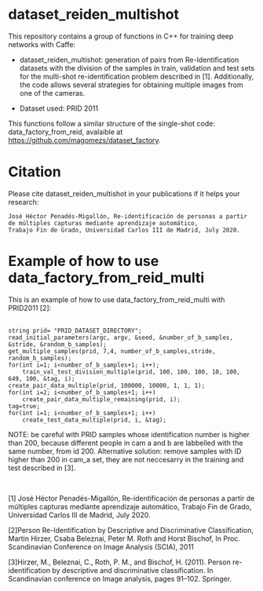 # dataset_reiden_multishot

This repository contains a group of functions in C++ for training deep networks with Caffe:

- dataset_reiden_multishot: generation of pairs from Re-Identification datasets with the division of the samples in train, validation and test sets for the multi-shot re-identification problem described in [1]. Additionally, the code allows several strategies for obtaining multiple images from one of the cameras.

- Dataset used: PRID 2011

This functions follow a similar structure of the single-shot code: data_factory_from_reid, avalaible at https://github.com/magomezs/dataset_factory.


# Citation
Please cite dataset_reiden_multishot in your publications if it helps your research:

	José Héctor Penadés-Migallón, Re-identificación de personas a partir de múltiples capturas mediante aprendizaje automático, 
	Trabajo Fin de Grado, Universidad Carlos III de Madrid, July 2020.



# Example of how to use data_factory_from_reid_multi
This is an example of how to use data_factory_from_reid_multi with PRID2011 [2]:
 <br />
  <br />

	string prid= "PRID_DATASET_DIRECTORY"; 
	read_initial_parameters(argc, argv, &seed, &number_of_b_samples, &stride, &random_b_samples); 
	get_multiple_samples(prid, 7,4, number_of_b_samples,stride, random_b_samples); 
	for(int i=1; i<number_of_b_samples+1; i++);
		train_val_test_division_multiple(prid, 100, 100, 100, 10, 100, 649, 100, &tag, i);
	create_pair_data_multiple(prid, 100000, 10000, 1, 1, 1);
	for(int i=2; i<number_of_b_samples+1; i++)
		create_pair_data_multiple_remaining(prid, i);
	tag=true;
	for(int i=1; i<number_of_b_samples+1; i++)
		create_test_data_multiple(prid, i, &tag);
  
NOTE: be careful with PRID samples whose identification number is higher than 200, because different people in cam a and b are labbelled with the same number, from id 200. Alternative solution: remove samples with ID higher than 200 in cam_a set, they are not neccesarry in the training and test described in [3].

<br />

[1] José Héctor Penadés-Migallón, Re-identificación de personas a partir de múltiples capturas mediante aprendizaje automático, Trabajo Fin de Grado, Universidad Carlos III de Madrid, July 2020.

[2]Person Re-Identification by Descriptive and Discriminative Classification, Martin Hirzer, Csaba Beleznai, Peter M. Roth and Horst Bischof, In Proc. Scandinavian Conference on Image Analysis (SCIA), 2011

[3]Hirzer, M., Beleznai, C., Roth, P. M., and Bischof, H. (2011). Person re-identification by descriptive and
discriminative classification. In Scandinavian conference on Image analysis, pages 91–102. Springer.
    
